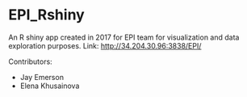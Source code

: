 # EPI_Rshiny

An R shiny app created in 2017 for EPI team for visualization and data exploration purposes. Link: http://34.204.30.96:3838/EPI/

Contributors:
- Jay Emerson
- Elena Khusainova

